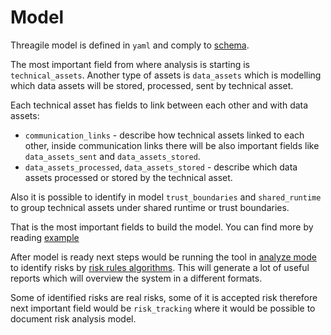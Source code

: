 # Model

Threagile model is defined in `yaml` and comply to [schema](../support/schema.json).

The most important field from where analysis is starting is `technical_assets`. Another type of assets is `data_assets` which is modelling which data assets will be stored, processed, sent by technical asset.

Each technical asset has fields to link between each other and with data assets:

- `communication_links` - describe how technical assets linked to each other, inside communication links there will be also important fields like `data_assets_sent` and `data_assets_stored`.
- `data_assets_processed`, `data_assets_stored` - describe which data assets processed or stored by the technical asset.

Also it is possible to identify in model `trust_boundaries` and `shared_runtime` to group technical assets under shared runtime or trust boundaries.

That is the most important fields to build the model. You can find more by reading [example](../demo/example/threagile.yaml)

After model is ready next steps would be running the tool in [analyze mode](./mode-analyze.md) to identify risks by [risk rules algorithms](./risk-rules.md).
This will generate a lot of useful reports which will overview the system in a different formats.

Some of identified risks are real risks, some of it is accepted risk therefore next important field would be `risk_tracking` where it would be possible to document risk analysis model.
